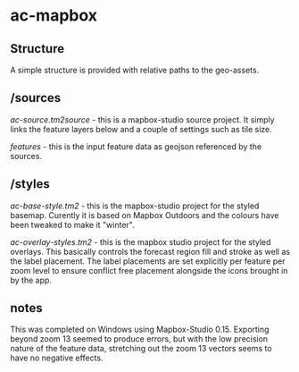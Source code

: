 ac-mapbox
=========

Structure
----------------
A simple structure is provided with relative paths to the geo-assets.

/sources
---------------
*ac-source.tm2source* - this is a mapbox-studio source project.  It simply links the feature layers below and a couple of settings such as tile size.  


*features* - this is the input feature data as geojson referenced by the sources.

/styles
---------------
*ac-base-style.tm2* - this is the mapbox-studio project for the styled basemap.  Curently it is based on Mapbox Outdoors and the colours have been tweaked to make it "winter".

*ac-overlay-styles.tm2* - this is the mapbox studio project for the styled overlays.  This basically controls the forecast region fill and stroke as well as the label placement.  The label placements are set explicitly per feature per zoom level to ensure conflict free placement alongside the icons brought in by the app.

notes
---------------
This was completed on Windows using Mapbox-Studio 0.15.  Exporting beyond zoom 13 seemed to produce errors, but with the low precision nature of the feature data, stretching out the zoom 13 vectors seems to have no negative effects.  
